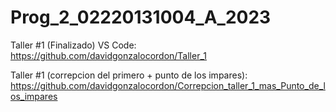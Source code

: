 # Prog_2_02220131004_A_2023

Taller #1 (Finalizado) VS Code: https://github.com/davidgonzalocordon/Taller_1

Taller #1 (correpcion del primero + punto de los impares): https://github.com/davidgonzalocordon/Correpcion_taller_1_mas_Punto_de_los_impares


